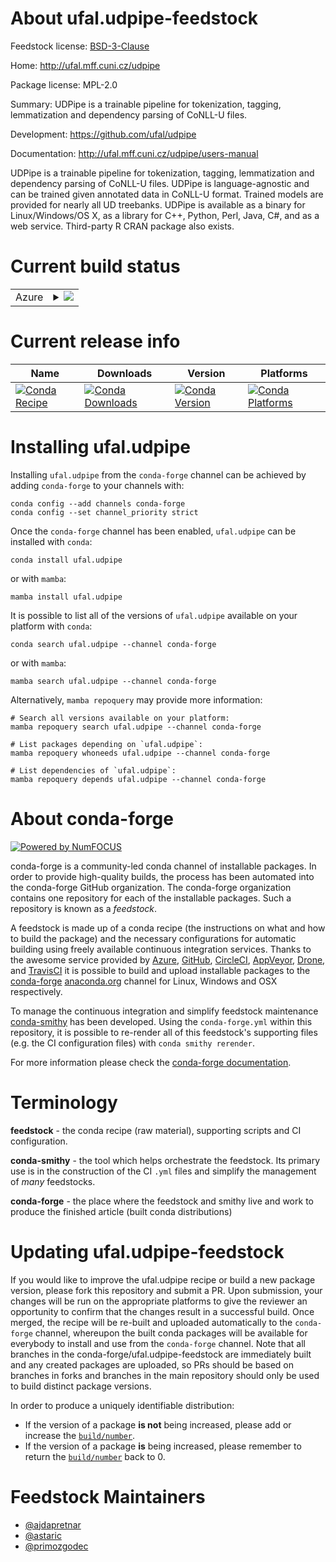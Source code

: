 About ufal.udpipe-feedstock
===========================

Feedstock license: [BSD-3-Clause](https://github.com/conda-forge/ufal.udpipe-feedstock/blob/main/LICENSE.txt)

Home: http://ufal.mff.cuni.cz/udpipe

Package license: MPL-2.0

Summary: UDPipe is a trainable pipeline for tokenization, tagging, lemmatization and dependency parsing of CoNLL-U files.

Development: https://github.com/ufal/udpipe

Documentation: http://ufal.mff.cuni.cz/udpipe/users-manual

UDPipe is a trainable pipeline for tokenization, tagging, lemmatization and
dependency parsing of CoNLL-U files. UDPipe is language-agnostic and can be
trained given annotated data in CoNLL-U format. Trained models are provided
for nearly all UD treebanks. UDPipe is available as a binary for Linux/Windows/OS X,
as a library for C++, Python, Perl, Java, C#, and as a web service. Third-party
R CRAN package also exists.


Current build status
====================


<table>
    
  <tr>
    <td>Azure</td>
    <td>
      <details>
        <summary>
          <a href="https://dev.azure.com/conda-forge/feedstock-builds/_build/latest?definitionId=2106&branchName=main">
            <img src="https://dev.azure.com/conda-forge/feedstock-builds/_apis/build/status/ufal.udpipe-feedstock?branchName=main">
          </a>
        </summary>
        <table>
          <thead><tr><th>Variant</th><th>Status</th></tr></thead>
          <tbody><tr>
              <td>linux_64_python3.10.____cpython</td>
              <td>
                <a href="https://dev.azure.com/conda-forge/feedstock-builds/_build/latest?definitionId=2106&branchName=main">
                  <img src="https://dev.azure.com/conda-forge/feedstock-builds/_apis/build/status/ufal.udpipe-feedstock?branchName=main&jobName=linux&configuration=linux%20linux_64_python3.10.____cpython" alt="variant">
                </a>
              </td>
            </tr><tr>
              <td>linux_64_python3.11.____cpython</td>
              <td>
                <a href="https://dev.azure.com/conda-forge/feedstock-builds/_build/latest?definitionId=2106&branchName=main">
                  <img src="https://dev.azure.com/conda-forge/feedstock-builds/_apis/build/status/ufal.udpipe-feedstock?branchName=main&jobName=linux&configuration=linux%20linux_64_python3.11.____cpython" alt="variant">
                </a>
              </td>
            </tr><tr>
              <td>linux_64_python3.12.____cpython</td>
              <td>
                <a href="https://dev.azure.com/conda-forge/feedstock-builds/_build/latest?definitionId=2106&branchName=main">
                  <img src="https://dev.azure.com/conda-forge/feedstock-builds/_apis/build/status/ufal.udpipe-feedstock?branchName=main&jobName=linux&configuration=linux%20linux_64_python3.12.____cpython" alt="variant">
                </a>
              </td>
            </tr><tr>
              <td>linux_64_python3.13.____cp313</td>
              <td>
                <a href="https://dev.azure.com/conda-forge/feedstock-builds/_build/latest?definitionId=2106&branchName=main">
                  <img src="https://dev.azure.com/conda-forge/feedstock-builds/_apis/build/status/ufal.udpipe-feedstock?branchName=main&jobName=linux&configuration=linux%20linux_64_python3.13.____cp313" alt="variant">
                </a>
              </td>
            </tr><tr>
              <td>linux_64_python3.9.____cpython</td>
              <td>
                <a href="https://dev.azure.com/conda-forge/feedstock-builds/_build/latest?definitionId=2106&branchName=main">
                  <img src="https://dev.azure.com/conda-forge/feedstock-builds/_apis/build/status/ufal.udpipe-feedstock?branchName=main&jobName=linux&configuration=linux%20linux_64_python3.9.____cpython" alt="variant">
                </a>
              </td>
            </tr><tr>
              <td>osx_64_python3.10.____cpython</td>
              <td>
                <a href="https://dev.azure.com/conda-forge/feedstock-builds/_build/latest?definitionId=2106&branchName=main">
                  <img src="https://dev.azure.com/conda-forge/feedstock-builds/_apis/build/status/ufal.udpipe-feedstock?branchName=main&jobName=osx&configuration=osx%20osx_64_python3.10.____cpython" alt="variant">
                </a>
              </td>
            </tr><tr>
              <td>osx_64_python3.11.____cpython</td>
              <td>
                <a href="https://dev.azure.com/conda-forge/feedstock-builds/_build/latest?definitionId=2106&branchName=main">
                  <img src="https://dev.azure.com/conda-forge/feedstock-builds/_apis/build/status/ufal.udpipe-feedstock?branchName=main&jobName=osx&configuration=osx%20osx_64_python3.11.____cpython" alt="variant">
                </a>
              </td>
            </tr><tr>
              <td>osx_64_python3.12.____cpython</td>
              <td>
                <a href="https://dev.azure.com/conda-forge/feedstock-builds/_build/latest?definitionId=2106&branchName=main">
                  <img src="https://dev.azure.com/conda-forge/feedstock-builds/_apis/build/status/ufal.udpipe-feedstock?branchName=main&jobName=osx&configuration=osx%20osx_64_python3.12.____cpython" alt="variant">
                </a>
              </td>
            </tr><tr>
              <td>osx_64_python3.13.____cp313</td>
              <td>
                <a href="https://dev.azure.com/conda-forge/feedstock-builds/_build/latest?definitionId=2106&branchName=main">
                  <img src="https://dev.azure.com/conda-forge/feedstock-builds/_apis/build/status/ufal.udpipe-feedstock?branchName=main&jobName=osx&configuration=osx%20osx_64_python3.13.____cp313" alt="variant">
                </a>
              </td>
            </tr><tr>
              <td>osx_64_python3.9.____cpython</td>
              <td>
                <a href="https://dev.azure.com/conda-forge/feedstock-builds/_build/latest?definitionId=2106&branchName=main">
                  <img src="https://dev.azure.com/conda-forge/feedstock-builds/_apis/build/status/ufal.udpipe-feedstock?branchName=main&jobName=osx&configuration=osx%20osx_64_python3.9.____cpython" alt="variant">
                </a>
              </td>
            </tr><tr>
              <td>win_64_python3.10.____cpython</td>
              <td>
                <a href="https://dev.azure.com/conda-forge/feedstock-builds/_build/latest?definitionId=2106&branchName=main">
                  <img src="https://dev.azure.com/conda-forge/feedstock-builds/_apis/build/status/ufal.udpipe-feedstock?branchName=main&jobName=win&configuration=win%20win_64_python3.10.____cpython" alt="variant">
                </a>
              </td>
            </tr><tr>
              <td>win_64_python3.11.____cpython</td>
              <td>
                <a href="https://dev.azure.com/conda-forge/feedstock-builds/_build/latest?definitionId=2106&branchName=main">
                  <img src="https://dev.azure.com/conda-forge/feedstock-builds/_apis/build/status/ufal.udpipe-feedstock?branchName=main&jobName=win&configuration=win%20win_64_python3.11.____cpython" alt="variant">
                </a>
              </td>
            </tr><tr>
              <td>win_64_python3.12.____cpython</td>
              <td>
                <a href="https://dev.azure.com/conda-forge/feedstock-builds/_build/latest?definitionId=2106&branchName=main">
                  <img src="https://dev.azure.com/conda-forge/feedstock-builds/_apis/build/status/ufal.udpipe-feedstock?branchName=main&jobName=win&configuration=win%20win_64_python3.12.____cpython" alt="variant">
                </a>
              </td>
            </tr><tr>
              <td>win_64_python3.13.____cp313</td>
              <td>
                <a href="https://dev.azure.com/conda-forge/feedstock-builds/_build/latest?definitionId=2106&branchName=main">
                  <img src="https://dev.azure.com/conda-forge/feedstock-builds/_apis/build/status/ufal.udpipe-feedstock?branchName=main&jobName=win&configuration=win%20win_64_python3.13.____cp313" alt="variant">
                </a>
              </td>
            </tr><tr>
              <td>win_64_python3.9.____cpython</td>
              <td>
                <a href="https://dev.azure.com/conda-forge/feedstock-builds/_build/latest?definitionId=2106&branchName=main">
                  <img src="https://dev.azure.com/conda-forge/feedstock-builds/_apis/build/status/ufal.udpipe-feedstock?branchName=main&jobName=win&configuration=win%20win_64_python3.9.____cpython" alt="variant">
                </a>
              </td>
            </tr>
          </tbody>
        </table>
      </details>
    </td>
  </tr>
</table>

Current release info
====================

| Name | Downloads | Version | Platforms |
| --- | --- | --- | --- |
| [![Conda Recipe](https://img.shields.io/badge/recipe-ufal.udpipe-green.svg)](https://anaconda.org/conda-forge/ufal.udpipe) | [![Conda Downloads](https://img.shields.io/conda/dn/conda-forge/ufal.udpipe.svg)](https://anaconda.org/conda-forge/ufal.udpipe) | [![Conda Version](https://img.shields.io/conda/vn/conda-forge/ufal.udpipe.svg)](https://anaconda.org/conda-forge/ufal.udpipe) | [![Conda Platforms](https://img.shields.io/conda/pn/conda-forge/ufal.udpipe.svg)](https://anaconda.org/conda-forge/ufal.udpipe) |

Installing ufal.udpipe
======================

Installing `ufal.udpipe` from the `conda-forge` channel can be achieved by adding `conda-forge` to your channels with:

```
conda config --add channels conda-forge
conda config --set channel_priority strict
```

Once the `conda-forge` channel has been enabled, `ufal.udpipe` can be installed with `conda`:

```
conda install ufal.udpipe
```

or with `mamba`:

```
mamba install ufal.udpipe
```

It is possible to list all of the versions of `ufal.udpipe` available on your platform with `conda`:

```
conda search ufal.udpipe --channel conda-forge
```

or with `mamba`:

```
mamba search ufal.udpipe --channel conda-forge
```

Alternatively, `mamba repoquery` may provide more information:

```
# Search all versions available on your platform:
mamba repoquery search ufal.udpipe --channel conda-forge

# List packages depending on `ufal.udpipe`:
mamba repoquery whoneeds ufal.udpipe --channel conda-forge

# List dependencies of `ufal.udpipe`:
mamba repoquery depends ufal.udpipe --channel conda-forge
```


About conda-forge
=================

[![Powered by
NumFOCUS](https://img.shields.io/badge/powered%20by-NumFOCUS-orange.svg?style=flat&colorA=E1523D&colorB=007D8A)](https://numfocus.org)

conda-forge is a community-led conda channel of installable packages.
In order to provide high-quality builds, the process has been automated into the
conda-forge GitHub organization. The conda-forge organization contains one repository
for each of the installable packages. Such a repository is known as a *feedstock*.

A feedstock is made up of a conda recipe (the instructions on what and how to build
the package) and the necessary configurations for automatic building using freely
available continuous integration services. Thanks to the awesome service provided by
[Azure](https://azure.microsoft.com/en-us/services/devops/), [GitHub](https://github.com/),
[CircleCI](https://circleci.com/), [AppVeyor](https://www.appveyor.com/),
[Drone](https://cloud.drone.io/welcome), and [TravisCI](https://travis-ci.com/)
it is possible to build and upload installable packages to the
[conda-forge](https://anaconda.org/conda-forge) [anaconda.org](https://anaconda.org/)
channel for Linux, Windows and OSX respectively.

To manage the continuous integration and simplify feedstock maintenance
[conda-smithy](https://github.com/conda-forge/conda-smithy) has been developed.
Using the ``conda-forge.yml`` within this repository, it is possible to re-render all of
this feedstock's supporting files (e.g. the CI configuration files) with ``conda smithy rerender``.

For more information please check the [conda-forge documentation](https://conda-forge.org/docs/).

Terminology
===========

**feedstock** - the conda recipe (raw material), supporting scripts and CI configuration.

**conda-smithy** - the tool which helps orchestrate the feedstock.
                   Its primary use is in the construction of the CI ``.yml`` files
                   and simplify the management of *many* feedstocks.

**conda-forge** - the place where the feedstock and smithy live and work to
                  produce the finished article (built conda distributions)


Updating ufal.udpipe-feedstock
==============================

If you would like to improve the ufal.udpipe recipe or build a new
package version, please fork this repository and submit a PR. Upon submission,
your changes will be run on the appropriate platforms to give the reviewer an
opportunity to confirm that the changes result in a successful build. Once
merged, the recipe will be re-built and uploaded automatically to the
`conda-forge` channel, whereupon the built conda packages will be available for
everybody to install and use from the `conda-forge` channel.
Note that all branches in the conda-forge/ufal.udpipe-feedstock are
immediately built and any created packages are uploaded, so PRs should be based
on branches in forks and branches in the main repository should only be used to
build distinct package versions.

In order to produce a uniquely identifiable distribution:
 * If the version of a package **is not** being increased, please add or increase
   the [``build/number``](https://docs.conda.io/projects/conda-build/en/latest/resources/define-metadata.html#build-number-and-string).
 * If the version of a package **is** being increased, please remember to return
   the [``build/number``](https://docs.conda.io/projects/conda-build/en/latest/resources/define-metadata.html#build-number-and-string)
   back to 0.

Feedstock Maintainers
=====================

* [@ajdapretnar](https://github.com/ajdapretnar/)
* [@astaric](https://github.com/astaric/)
* [@primozgodec](https://github.com/primozgodec/)

